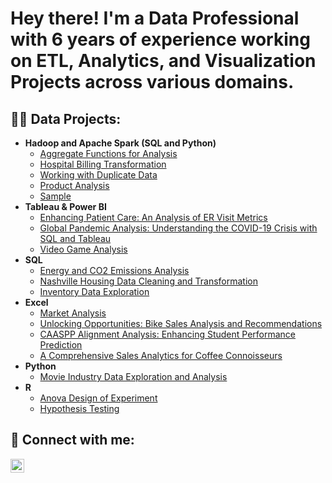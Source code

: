 <h1>Hey there! I'm a Data Professional with 6 years of experience working on ETL, Analytics, and Visualization Projects across various domains. <br/><a 
href="https://github.com/atamgbo"></a></h1></a></h1>
<h2>👨‍💻 Data Projects:</h2>

- <b>Hadoop and Apache Spark (SQL and Python)</b>
  - [Aggregate Functions for Analysis](https://github.com/atamgbo/AggregateFunctions/blob/main/Aggregation.ipynb)
  - [Hospital Billing Transformation](https://github.com/atamgbo/Healthcare-data-cleaning-transformation/blob/main/Hospital_data_cleaning%26transformation.ipynb)
  - [Working with Duplicate Data](https://github.com/atamgbo/Working-with-duplicate-data/blob/main/drops_n_dropDuplicates.ipynb)
  - [Product Analysis](https://github.com/atamgbo/Product-Analysis/blob/main/Product_Analysis.ipynb)
  - [Sample](https://github.com/atamgbo/Sample1/blob/main/Sample_work1.py)
- <b>Tableau & Power BI</b>
  - [Enhancing Patient Care: An Analysis of ER Visit Metrics](https://github.com/atamgbo/ERPatientVisit/tree/main)
  - [Global Pandemic Analysis: Understanding the COVID-19 Crisis with SQL and Tableau](https://github.com/atamgbo/Analysis-on-the-global-impact-of-COVID19-disease)
  - [Video Game Analysis](https://public.tableau.com/app/profile/atamgbo.ayuwu/viz/Video_Games_Chart/Video_Games)
- <b>SQL</b>
  - [Energy and CO2 Emissions Analysis](https://github.com/atamgbo/EnergyProductionAndCO2EmissionsAnalysis)
  - [Nashville Housing Data Cleaning and Transformation](https://github.com/atamgbo/NashvilleHousing)
  - [Inventory Data Exploration](https://github.com/atamgbo/Inventory-Management-System-Exploratory-Data-Analysis)
- <b>Excel</b>
  - [Market Analysis](https://github.com/atamgbo/Market-Analysis/blob/main/Market-Analysis.pdf)
  - [Unlocking Opportunities: Bike Sales Analysis and Recommendations](https://github.com/atamgbo/BikePurchasePattern)
  - [CAASPP Alignment Analysis: Enhancing Student Performance Prediction](https://github.com/atamgbo/RocketshipStudentPerformanceAnalysis)
  - [A Comprehensive Sales Analytics for Coffee Connoisseurs](https://github.com/atamgbo/A-Comprehensive-Sales-Analytics-Interface-for-Coffee-Connoisseurs)
- <b>Python</b>
  - [Movie Industry Data Exploration and Analysis](https://github.com/atamgbo/PythonMovieCorrelation)
- <b>R</b>
  - [Anova Design of Experiment](https://github.com/atamgbo/ANOVA-experiment)
  - [Hypothesis Testing](https://github.com/atamgbo/Hypothesis-testing-on-a-set-of-sample-numbers)

<h2> 🤳 Connect with me:</h2>

[<img align="left" alt="atamgbo | LinkedIn" width="22px" src="https://cdn.jsdelivr.net/npm/simple-icons@v3/icons/linkedin.svg" />][linkedin]

[linkedin]: https://www.linkedin.com/in/ayuwu/
